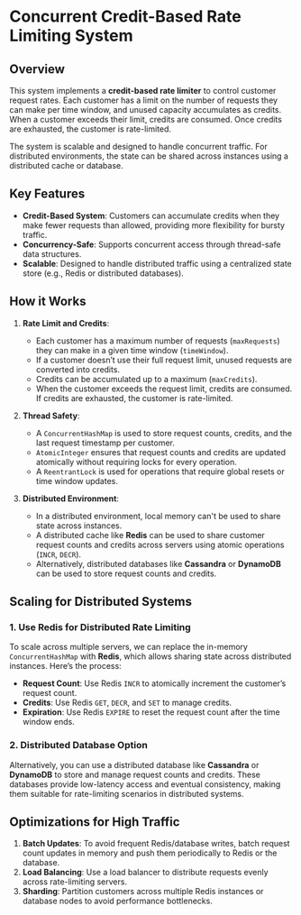 # Concurrent Credit-Based Rate Limiting System

## Overview

This system implements a **credit-based rate limiter** to control customer request rates. Each customer has a limit on the number of requests they can make per time window, and unused capacity accumulates as credits. When a customer exceeds their limit, credits are consumed. Once credits are exhausted, the customer is rate-limited.

The system is scalable and designed to handle concurrent traffic. For distributed environments, the state can be shared across instances using a distributed cache or database.

## Key Features

- **Credit-Based System**: Customers can accumulate credits when they make fewer requests than allowed, providing more flexibility for bursty traffic.
- **Concurrency-Safe**: Supports concurrent access through thread-safe data structures.
- **Scalable**: Designed to handle distributed traffic using a centralized state store (e.g., Redis or distributed databases).

## How it Works

1. **Rate Limit and Credits**:
    - Each customer has a maximum number of requests (`maxRequests`) they can make in a given time window (`timeWindow`).
    - If a customer doesn’t use their full request limit, unused requests are converted into credits.
    - Credits can be accumulated up to a maximum (`maxCredits`).
    - When the customer exceeds the request limit, credits are consumed. If credits are exhausted, the customer is rate-limited.

2. **Thread Safety**:
    - A `ConcurrentHashMap` is used to store request counts, credits, and the last request timestamp per customer.
    - `AtomicInteger` ensures that request counts and credits are updated atomically without requiring locks for every operation.
    - A `ReentrantLock` is used for operations that require global resets or time window updates.

3. **Distributed Environment**:
    - In a distributed environment, local memory can't be used to share state across instances.
    - A distributed cache like **Redis** can be used to share customer request counts and credits across servers using atomic operations (`INCR`, `DECR`).
    - Alternatively, distributed databases like **Cassandra** or **DynamoDB** can be used to store request counts and credits.

## Scaling for Distributed Systems

### 1. **Use Redis for Distributed Rate Limiting**

To scale across multiple servers, we can replace the in-memory `ConcurrentHashMap` with **Redis**, which allows sharing state across distributed instances. Here’s the process:

- **Request Count**: Use Redis `INCR` to atomically increment the customer’s request count.
- **Credits**: Use Redis `GET`, `DECR`, and `SET` to manage credits.
- **Expiration**: Use Redis `EXPIRE` to reset the request count after the time window ends.

### 2. **Distributed Database Option**

Alternatively, you can use a distributed database like **Cassandra** or **DynamoDB** to store and manage request counts and credits. These databases provide low-latency access and eventual consistency, making them suitable for rate-limiting scenarios in distributed systems.

## Optimizations for High Traffic

1. **Batch Updates**: To avoid frequent Redis/database writes, batch request count updates in memory and push them periodically to Redis or the database.
2. **Load Balancing**: Use a load balancer to distribute requests evenly across rate-limiting servers.
3. **Sharding**: Partition customers across multiple Redis instances or database nodes to avoid performance bottlenecks.
